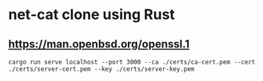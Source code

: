 # net-cat clone using Rust

## https://man.openbsd.org/openssl.1

`cargo run serve localhost --port 3000 --ca ./certs/ca-cert.pem --cert ./certs/server-cert.pem --key ./certs/server-key.pem`